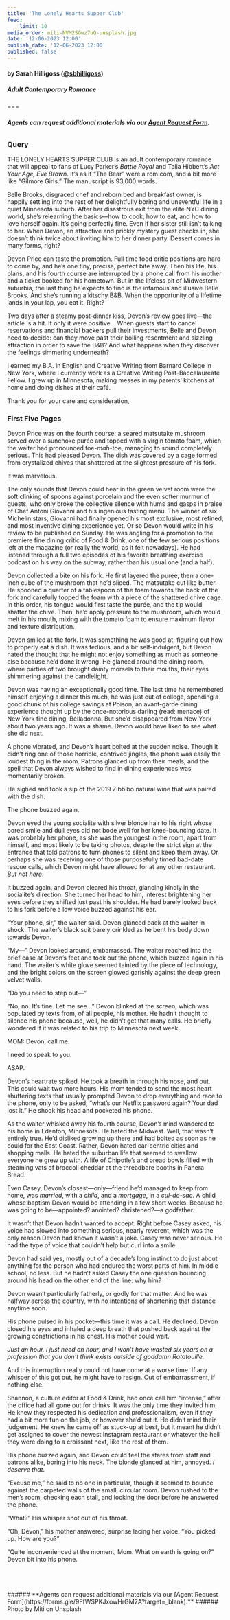 ```yaml
---
title: 'The Lonely Hearts Supper Club'
feed:
    limit: 10
media_order: miti-NVM2SGwz7uQ-unsplash.jpg
date: '12-06-2023 12:00'
publish_date: '12-06-2023 12:00'
published: false
---
```


#### by Sarah Hilligoss ([@sbhilligoss](www.twitter.com/sbhilligoss?target=_blank))

##### Adult Contemporary Romance

===

###### **Agents can request additional materials via our [Agent Request Form](https://forms.gle/9FfWSPKJxowHrGM2A?target=_blank).**

### Query

THE LONELY HEARTS SUPPER CLUB is an adult contemporary romance that will appeal to fans of Lucy Parker’s _Battle Royal_ and Talia Hibbert’s _Act Your Age, Eve Brown_. It’s as if “The Bear” were a rom com, and a bit more like “Gilmore Girls.” The manuscript is 93,000 words. 

Belle Brooks, disgraced chef and reborn bed and breakfast owner, is happily settling into the rest of her delightfully boring and uneventful life in a quiet Minnesota suburb. After her disastrous exit from the elite NYC dining world, she’s relearning the basics—how to cook, how to eat, and how to love herself again. It’s going perfectly fine. Even if her sister still isn’t talking to her. When Devon, an attractive and prickly mystery guest checks in, she doesn’t think twice about inviting him to her dinner party. Dessert comes in many forms, right?
 
Devon Price can taste the promotion. Full time food critic positions are hard to come by, and he’s one tiny, precise, perfect bite away. Then his life, his plans, and his fourth course are interrupted by a phone call from his mother and a ticket booked for his hometown. But in the lifeless pit of Midwestern suburbia, the last thing he expects to find is the infamous and illusive Belle Brooks. And she’s running a kitschy B&B. When the opportunity of a lifetime lands in your lap, you eat it. Right? 

Two days after a steamy post-dinner kiss, Devon’s review goes live—the article is a hit. If only it were positive... When guests start to cancel reservations and financial backers pull their investments, Belle and Devon need to decide: can they move past their boiling resentment and sizzling attraction in order to save the B&B? And what happens when they discover the feelings simmering underneath?

I earned my B.A. in English and Creative Writing from Barnard College in New York, where I currently work as a Creative Writing Post-Baccalaureate Fellow. I grew up in Minnesota, making messes in my parents’ kitchens at home and doing dishes at their café. 
 
Thank you for your care and consideration,

### First Five Pages

Devon Price was on the fourth course: a seared matsutake mushroom served over a sunchoke purée and topped with a virgin tomato foam, which the waiter had pronounced toe-_mah_-toe, managing to sound completely serious. This had pleased Devon. The dish was covered by a cage formed from crystalized chives that shattered at the slightest pressure of his fork. 

It was marvelous. 

The only sounds that Devon could hear in the green velvet room were the soft clinking of spoons against porcelain and the even softer murmur of guests, who only broke the collective silence with hums and gasps in praise of Chef Antoni Giovanni and his ingenious tasting menu. The winner of six Michelin stars, Giovanni had finally opened his most exclusive, most refined, and most inventive dining experience yet. Or so Devon would write in his review to be published on Sunday. He was angling for a promotion to the premiere fine dining critic of Food & Drink, one of the few serious positions left at the magazine (or really the world, as it felt nowadays). He had listened through a full two episodes of his favorite breathing exercise podcast on his way on the subway, rather than his usual one (and a half). 

Devon collected a bite on his fork. He first layered the puree, then a one-inch cube of the mushroom that he’d sliced. The matsutake cut like butter. He spooned a quarter of a tablespoon of the foam towards the back of the fork and carefully topped the foam with a piece of the shattered chive cage. In this order, his tongue would first taste the purée, and the tip would shatter the chive. Then, he’d apply pressure to the mushroom, which would melt in his mouth, mixing with the tomato foam to ensure maximum flavor and texture distribution. 

Devon smiled at the fork. It was something he was good at, figuring out how to properly eat a dish. It was tedious, and a bit self-indulgent, but Devon hated the thought that he might not enjoy something as much as someone else because he’d done it wrong. He glanced around the dining room, where parties of two brought dainty morsels to their mouths, their eyes shimmering against the candlelight.
 
Devon was having an exceptionally good time. The last time he remembered himself enjoying a dinner this much, he was just out of college, spending a good chunk of his college savings at Poison, an avant-garde dining experience thought up by the once-notorious darling (read: menace) of New York fine dining, Belladonna. But she’d disappeared from New York about two years ago. It was a shame. Devon would have liked to see what she did next. 

A phone vibrated, and Devon’s heart bolted at the sudden noise. Though it didn’t ring one of those horrible, contrived jingles, the phone was easily the loudest thing in the room. Patrons glanced up from their meals, and the spell that Devon always wished to find in dining experiences was momentarily broken. 

He sighed and took a sip of the 2019 Zibbibo natural wine that was paired with the dish. 

The phone buzzed again. 

Devon eyed the young socialite with silver blonde hair to his right whose bored smile and dull eyes did not bode well for her knee-bouncing date. It was probably her phone, as she was the youngest in the room, apart from himself, and most likely to be taking photos, despite the strict sign at the entrance that told patrons to turn phones to silent and keep them away. Or perhaps she was receiving one of those purposefully timed bad-date rescue calls, which Devon might have allowed for at any other restaurant. _But not here_. 

It buzzed again, and Devon cleared his throat, glancing kindly in the socialite’s direction. She turned her head to him, interest brightening her eyes before they shifted just past his shoulder. He had barely looked back to his fork before a low voice buzzed against his ear. 

“Your phone, sir,” the waiter said. Devon glanced back at the waiter in shock. The waiter’s black suit barely crinkled as he bent his body down towards Devon. 

“My—” Devon looked around, embarrassed. The waiter reached into the brief case at Devon’s feet and took out the phone, which buzzed again in his hand. The waiter’s white glove seemed tainted by the piece of technology, and the bright colors on the screen glowed garishly against the deep green velvet walls. 

“Do you need to step out—”

“No, no. It’s fine. Let me see…” Devon blinked at the screen, which was populated by texts from, of all people, his mother. He hadn’t thought to silence his phone because, well, he didn’t get that many calls. He briefly wondered if it was related to his trip to Minnesota next week. 

MOM: Devon, call me. 

I need to speak to you. 

ASAP.

Devon’s heartrate spiked. He took a breath in through his nose, and out. This could wait two more hours. His mom tended to send the most heart shuttering texts that usually prompted Devon to drop everything and race to the phone, only to be asked, “what’s our Netflix password again? Your dad lost it.” He shook his head and pocketed his phone. 

As the waiter whisked away his fourth course, Devon’s mind wandered to his home in Edenton, Minnesota. He hated the Midwest. Well, that wasn’t entirely true. He’d disliked growing up there and had bolted as soon as he could for the East Coast. Rather, Devon hated car-centric cities and shopping malls. He hated the suburban life that seemed to swallow everyone he grew up with. A life of Chipotle’s and bread bowls filled with steaming vats of broccoli cheddar at the threadbare booths in Panera Bread. 

Even Casey, Devon’s closest—only—friend he’d managed to keep from home, was _married_, with a _child_, and a _mortgage_, in a _cul-de-sac_. A child whose baptism Devon would be attending in a few short weeks. Because he was going to be—appointed? anointed? christened?—a godfather. 

It wasn’t that Devon hadn’t wanted to accept. Right before Casey asked, his voice had slowed into something serious, nearly reverent, which was the only reason Devon had known it wasn’t a joke. Casey was never serious. He had the type of voice that couldn’t help but curl into a smile. 

Devon had said yes, mostly out of a decade’s long instinct to do just about anything for the person who had endured the worst parts of him. In middle school, no less. But he hadn’t asked Casey the one question bouncing around his head on the other end of the line: why him? 

Devon wasn’t particularly fatherly, or godly for that matter. And he was halfway across the country, with no intentions of shortening that distance anytime soon. 

His phone pulsed in his pocket—this time it was a call. He declined. Devon closed his eyes and inhaled a deep breath that pushed back against the growing constrictions in his chest. His mother could wait. 

_Just an hour. I just need an hour, and I won’t have wasted six years on a profession that you don’t think exists outside of goddamn Ratatouille._

And this interruption really could not have come at a worse time. If any whisper of this got out, he might have to resign. Out of embarrassment, if nothing else. 

Shannon, a culture editor at Food & Drink, had once call him “intense,” after the office had all gone out for drinks. It was the only time they invited him. He knew they respected his dedication and professionalism, even if they had a bit more fun on the job, or however she’d put it. He didn’t mind their judgement. He knew he came off as stuck-up at best, but it meant he didn’t get assigned to cover the newest Instagram restaurant or whatever the hell they were doing to a croissant next, like the rest of them. 

His phone buzzed again, and Devon could feel the stares from staff and patrons alike, boring into his neck. The blonde glanced at him, annoyed. _I deserve that_. 

“Excuse me,” he said to no one in particular, though it seemed to bounce against the carpeted walls of the small, circular room. Devon rushed to the men’s room, checking each stall, and locking the door before he answered the phone.

“What?” His whisper shot out of his throat. 

“Oh, Devon,” his mother answered, surprise lacing her voice. “You picked up. How are you?” 

“Quite inconvenienced at the moment, Mom. What on earth is going on?” Devon bit into his phone. 

</br>
</br>
</br>
###### **Agents can request additional materials via our [Agent Request Form](https://forms.gle/9FfWSPKJxowHrGM2A?target=_blank).**
###### Photo by Miti on Unsplash
